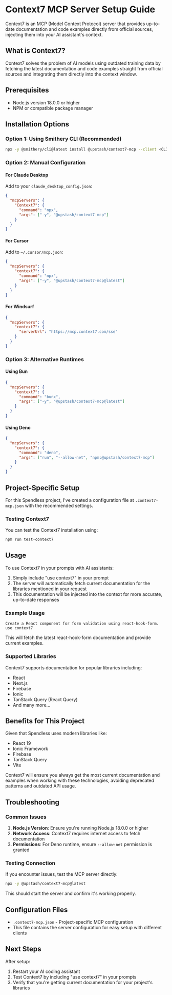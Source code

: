 # Context7 MCP Server Setup Guide

Context7 is an MCP (Model Context Protocol) server that provides up-to-date documentation and code examples directly from official sources, injecting them into your AI assistant's context.

## What is Context7?

Context7 solves the problem of AI models using outdated training data by fetching the latest documentation and code examples straight from official sources and integrating them directly into the context window.

## Prerequisites

- Node.js version 18.0.0 or higher
- NPM or compatible package manager

## Installation Options

### Option 1: Using Smithery CLI (Recommended)

```bash
npx -y @smithery/cli@latest install @upstash/context7-mcp --client <CLIENT_NAME> --key <YOUR_SMITHERY_KEY>
```

### Option 2: Manual Configuration

#### For Claude Desktop

Add to your `claude_desktop_config.json`:

```json
{
  "mcpServers": {
    "Context7": {
      "command": "npx",
      "args": ["-y", "@upstash/context7-mcp"]
    }
  }
}
```

#### For Cursor

Add to `~/.cursor/mcp.json`:

```json
{
  "mcpServers": {
    "context7": {
      "command": "npx",
      "args": ["-y", "@upstash/context7-mcp@latest"]
    }
  }
}
```

#### For Windsurf

```json
{
  "mcpServers": {
    "context7": {
      "serverUrl": "https://mcp.context7.com/sse"
    }
  }
}
```

### Option 3: Alternative Runtimes

#### Using Bun

```json
{
  "mcpServers": {
    "context7": {
      "command": "bunx",
      "args": ["-y", "@upstash/context7-mcp@latest"]
    }
  }
}
```

#### Using Deno

```json
{
  "mcpServers": {
    "context7": {
      "command": "deno",
      "args": ["run", "--allow-net", "npm:@upstash/context7-mcp"]
    }
  }
}
```

## Project-Specific Setup

For this Spendless project, I've created a configuration file at `.context7-mcp.json` with the recommended settings.

### Testing Context7

You can test the Context7 installation using:

```bash
npm run test-context7
```

## Usage

To use Context7 in your prompts with AI assistants:

1. Simply include "use context7" in your prompt
2. The server will automatically fetch current documentation for the libraries mentioned in your request
3. This documentation will be injected into the context for more accurate, up-to-date responses

### Example Usage

```
Create a React component for form validation using react-hook-form. use context7
```

This will fetch the latest react-hook-form documentation and provide current examples.

### Supported Libraries

Context7 supports documentation for popular libraries including:
- React
- Next.js
- Firebase
- Ionic
- TanStack Query (React Query)
- And many more...

## Benefits for This Project

Given that Spendless uses modern libraries like:
- React 19
- Ionic Framework
- Firebase
- TanStack Query
- Vite

Context7 will ensure you always get the most current documentation and examples when working with these technologies, avoiding deprecated patterns and outdated API usage.

## Troubleshooting

### Common Issues

1. **Node.js Version**: Ensure you're running Node.js 18.0.0 or higher
2. **Network Access**: Context7 requires internet access to fetch documentation
3. **Permissions**: For Deno runtime, ensure `--allow-net` permission is granted

### Testing Connection

If you encounter issues, test the MCP server directly:

```bash
npx -y @upstash/context7-mcp@latest
```

This should start the server and confirm it's working properly.

## Configuration Files

- `.context7-mcp.json` - Project-specific MCP configuration
- This file contains the server configuration for easy setup with different clients

## Next Steps

After setup:
1. Restart your AI coding assistant
2. Test Context7 by including "use context7" in your prompts
3. Verify that you're getting current documentation for your project's libraries